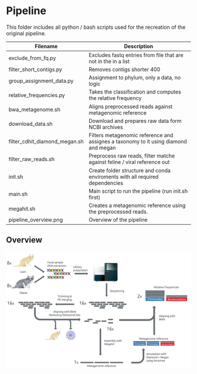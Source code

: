 # Pipeline
This folder includes all python / bash scripts used for the recreation of the original pipeline.

| Filename | Description |
| -------- | ----------  |
| exclude_from_fq.py  | Excludes fastq entries from file that are not in the in a list |
| filter_short_contigs.py | Removes contigs shorter 400 | 
| group_assignment_data.py | Assignment to phylum, only a data, no logic | 
| relative_frequencies.py | Takes the classification and computes the relative frequency |
| bwa_metagenome.sh | Aligns preprocessed reads against metagenomic reference |
| download_data.sh | Download and prepares raw data form NCBI archives |
| filter_cdhit_diamond_megan.sh | Filters metagenomic reference and assignes a taxonomy to it using diamond and megan |
| filter_raw_reads.sh | Preprocess raw reads, filter matche against feline / viral reference out | 
| init.sh | Create folder structure and conda enviroments with all required dependencies |
| main.sh | Main script to run the pipeline (run init.sh first) |
| megahit.sh | Creates a metagenomic reference using the preprocessed reads. |
| pipeline_overview.png | Overview of the pipeline |

## Overview
![Pipeline overview](pipeline_overview.png)